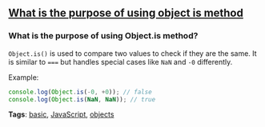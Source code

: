 ## [What is the purpose of using object is method](#what-is-the-purpose-of-using-object-is-method)

### What is the purpose of using Object.is method?

`Object.is()` is used to compare two values to check if they are the same. It is similar to `===` but handles special cases like `NaN` and `-0` differently.

Example:

```javascript
console.log(Object.is(-0, +0)); // false
console.log(Object.is(NaN, NaN)); // true
```

**Tags**: [basic](./level/basic), [JavaScript](./theme/javascript), [objects](./theme/objects)


